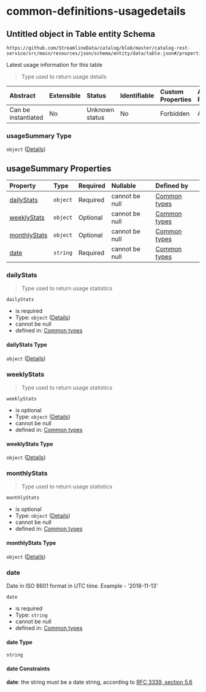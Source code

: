 # common-definitions-usagedetails

## Untitled object in Table entity Schema

```text
https://github.com/StreamlineData/catalog/blob/master/catalog-rest-service/src/main/resources/json/schema/entity/data/table.json#/properties/usageSummary
```

Latest usage information for this table

> Type used to return usage details

| Abstract | Extensible | Status | Identifiable | Custom Properties | Additional Properties | Access Restrictions | Defined In |
| :--- | :--- | :--- | :--- | :--- | :--- | :--- | :--- |
| Can be instantiated | No | Unknown status | No | Forbidden | Allowed | none | [table.json\*](https://github.com/parthp2107/jsonTesting/tree/982c19ce17ac8d846e924786a3bf1598f2ce11b7/Types/out/entity/data/table.json) |

### usageSummary Type

`object` \([Details](common-definitions-usagedetails.md)\)

## usageSummary Properties

| Property | Type | Required | Nullable | Defined by |
| :--- | :--- | :--- | :--- | :--- |
| [dailyStats](common-definitions-usagedetails.md#dailystats) | `object` | Required | cannot be null | [Common types](common-definitions-usagestats.md) |
| [weeklyStats](common-definitions-usagedetails.md#weeklystats) | `object` | Optional | cannot be null | [Common types](common-definitions-usagestats.md) |
| [monthlyStats](common-definitions-usagedetails.md#monthlystats) | `object` | Optional | cannot be null | [Common types](common-definitions-usagestats.md) |
| [date](common-definitions-usagedetails.md#date) | `string` | Required | cannot be null | [Common types](common-definitions-date.md) |

### dailyStats

> Type used to return usage statistics

`dailyStats`

* is required
* Type: `object` \([Details](common-definitions-usagestats.md)\)
* cannot be null
* defined in: [Common types](common-definitions-usagestats.md)

#### dailyStats Type

`object` \([Details](common-definitions-usagestats.md)\)

### weeklyStats

> Type used to return usage statistics

`weeklyStats`

* is optional
* Type: `object` \([Details](common-definitions-usagestats.md)\)
* cannot be null
* defined in: [Common types](common-definitions-usagestats.md)

#### weeklyStats Type

`object` \([Details](common-definitions-usagestats.md)\)

### monthlyStats

> Type used to return usage statistics

`monthlyStats`

* is optional
* Type: `object` \([Details](common-definitions-usagestats.md)\)
* cannot be null
* defined in: [Common types](common-definitions-usagestats.md)

#### monthlyStats Type

`object` \([Details](common-definitions-usagestats.md)\)

### date

Date in ISO 8601 format in UTC time. Example - '2018-11-13'

`date`

* is required
* Type: `string`
* cannot be null
* defined in: [Common types](common-definitions-date.md)

#### date Type

`string`

#### date Constraints

**date**: the string must be a date string, according to [RFC 3339, section 5.6](https://tools.ietf.org/html/rfc3339)

